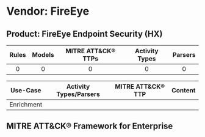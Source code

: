Vendor: FireEye
===============
Product: FireEye Endpoint Security (HX)
---------------------------------------
| Rules | Models | MITRE ATT&CK® TTPs | Activity Types | Parsers |
|:-----:|:------:|:------------------:|:--------------:|:-------:|
|   0   |   0    |         0          |       0        |    0    |

|  Use-Case  | Activity Types/Parsers | MITRE ATT&CK® TTP | Content    |
|:----------:| ---- | ---- | ---- |
| Enrichment |    |    | [](RM/r_m_fireeye_fireeye_endpoint_security_(hx)_Enrichment.md) |

MITRE ATT&CK® Framework for Enterprise
--------------------------------------
